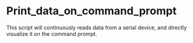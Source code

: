 # Print_data_on_command_prompt
This script will continuously reads data from a serial device, and directly visualize it on the command prompt.
